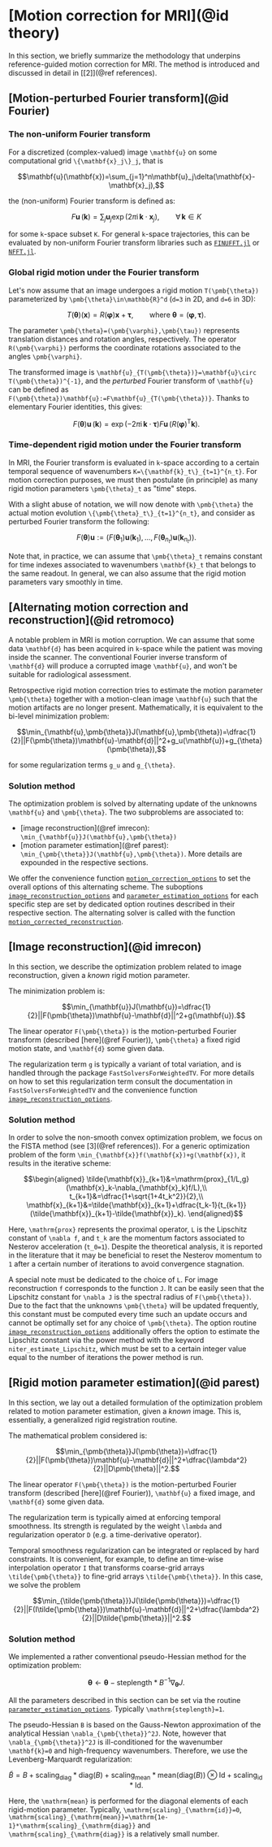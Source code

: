 # [Motion correction for MRI](@id theory)

In this section, we briefly summarize the methodology that underpins reference-guided motion correction for MRI. The method is introduced and discussed in detail in [[2]](@ref references).


## [Motion-perturbed Fourier transform](@id Fourier)

### The non-uniform Fourier transform

For a discretized (complex-valued) image ``\mathbf{u}`` on some computational grid ``\{\mathbf{x}_j\}_j``, that is
```math
\mathbf{u}(\mathbf{x})=\sum_{j=1}^n\mathbf{u}_j\delta(\mathbf{x}-\mathbf{x}_j),
```
the (non-uniform) Fourier transform is defined as:
```math
F\mathbf{u}\,(\mathbf{k})=\sum_j\mathbf{u}_j\exp{(2\pi\mathrm{i}\,\mathbf{k}\cdot\mathbf{x}_j)},\qquad\forall\,\mathbf{k}\in K
```
for some ``k``-space subset ``K``. For general ``k``-space trajectories, this can be evaluated by non-uniform Fourier transform libraries such as [`FINUFFT.jl`](https://github.com/ludvigak/FINUFFT.jl) or [`NFFT.jl`](https://github.com/JuliaMath/NFFT.jl).

### Global rigid motion under the Fourier transform

Let's now assume that an image undergoes a rigid motion ``T(\pmb{\theta})`` parameterized by ``\pmb{\theta}\in\mathbb{R}^d`` (``d=3`` in 2D, and ``d=6`` in 3D):
```math
T(\pmb{\theta})(\mathbf{x})=R(\pmb{\varphi})\mathbf{x}+\pmb{\tau},\qquad\mathrm{where\ }\pmb{\theta}=(\pmb{\varphi},\pmb{\tau}).
```
The parameter ``\pmb{\theta}=(\pmb{\varphi},\pmb{\tau})`` represents translation distances and rotation angles, respectively. The operator ``R(\pmb{\varphi})`` performs the coordinate rotations associated to the angles ``\pmb{\varphi}``.

The transformed image is ``\mathbf{u}_{T(\pmb{\theta})}=\mathbf{u}\circ T(\pmb{\theta})^{-1}``, and the *perturbed* Fourier transform of ``\mathbf{u}`` can be defined as ``F(\pmb{\theta})\mathbf{u}:=F\mathbf{u}_{T(\pmb{\theta})}``. Thanks to elementary Fourier identities, this gives:
```math
F(\pmb{\theta})\mathbf{u}\,(\mathbf{k})=\exp{(-2\pi\mathrm{i}\,\mathbf{k}\cdot\pmb{\tau})}F\mathbf{u}\,(R(\pmb{\varphi})^{\mathrm{T}}\mathbf{k}).
```

### Time-dependent rigid motion under the Fourier transform

In MRI, the Fourier transform is evaluated in ``k``-space according to a certain temporal sequence of wavenumbers ``K=\{\mathbf{k}_t\}_{t=1}^{n_t}``. For motion correction purposes, we must then postulate (in principle) as many rigid motion parameters ``\pmb{\theta}_t`` as "time" steps.

With a slight abuse of notation, we will now denote with ``\pmb{\theta}`` the actual motion evolution ``\{\pmb{\theta}_t\}_{t=1}^{n_t}``, and consider as perturbed Fourier transform the following:
```math
F(\pmb{\theta})\mathbf{u}:=(F(\pmb{\theta}_1)\mathbf{u}(\mathbf{k}_1),\ldots,F(\pmb{\theta}_{n_t})\mathbf{u}(\mathbf{k}_{n_t})).
```
Note that, in practice, we can assume that ``\pmb{\theta}_t`` remains constant for time indexes associated to wavenumbers ``\mathbf{k}_t`` that belongs to the same readout. In general, we can also assume that the rigid motion parameters vary smoothly in time.


## [Alternating motion correction and reconstruction](@id retromoco)

A notable problem in MRI is motion corruption. We can assume that some data ``\mathbf{d}`` has been acquired in ``k``-space while the patient was moving inside the scanner. The conventional Fourier inverse transform of ``\mathbf{d}`` will produce a corrupted image ``\mathbf{u}``, and won't be suitable for radiological assessment.

Retrospective rigid motion correction tries to estimate the motion parameter ``\pmb{\theta}`` together with a motion-clean image ``\mathbf{u}`` such that the motion artifacts are no longer present. Mathematically, it is equivalent to the bi-level minimization problem:
```math
\min_{\mathbf{u},\pmb{\theta}}J(\mathbf{u},\pmb{\theta})=\dfrac{1}{2}||F(\pmb{\theta})\mathbf{u}-\mathbf{d}||^2+g_u(\mathbf{u})+g_{\theta}(\pmb{\theta}),
```
for some regularization terms ``g_u`` and ``g_{\theta}``.

### Solution method

The optimization problem is solved by alternating update of the unknowns ``\mathbf{u}`` and ``\pmb{\theta}``. The two subproblems are associated to:
- [image reconstruction](@ref imrecon): ``\min_{\mathbf{u}}J(\mathbf{u},\pmb{\theta})``
- [motion parameter estimation](@ref parest): ``\min_{\pmb{\theta}}J(\mathbf{u},\pmb{\theta})``.
More details are expounded in the respective sections.

We offer the convenience function [`motion_correction_options`](@ref) to set the overall options of this alternating scheme. The suboptions [`image_reconstruction_options`](@ref) and [`parameter_estimation_options`](@ref) for each specific step are set by dedicated option routines described in their respective section. The alternating solver is called with the function [`motion_corrected_reconstruction`](@ref).


## [Image reconstruction](@id imrecon)

In this section, we describe the optimization problem related to image reconstruction, given a *known* rigid motion parameter.

The minimization problem is:
```math
\min_{\mathbf{u}}J(\mathbf{u})=\dfrac{1}{2}||F(\pmb{\theta})\mathbf{u}-\mathbf{d}||^2+g(\mathbf{u}).
```
The linear operator ``F(\pmb{\theta})`` is the motion-perturbed Fourier transform (described [here](@ref Fourier)), ``\pmb{\theta}`` a fixed rigid motion state, and ``\mathbf{d}`` some given data.

The regularization term ``g`` is typically a variant of total variation, and is handled through the package `FastSolversForWeightedTV`. For more details on how to set this regularization term consult the documentation in `FastSolversForWeightedTV` and the convenience function [`image_reconstruction_options`](@ref).

### Solution method

In order to solve the non-smooth convex optimization problem, we focus on the FISTA method (see [3](@ref references)). For a generic optimization problem of the form ``\min_{\mathbf{x}}f(\mathbf{x})+g(\mathbf{x})``, it results in the iterative scheme:
```math
\begin{aligned}
\tilde{\mathbf{x}}_{k+1}&=\mathrm{prox}_{1/L,g}(\mathbf{x}_k-\nabla_{\mathbf{x}_k}f/L),\\
t_{k+1}&=\dfrac{1+\sqrt{1+4t_k^2}}{2},\\
\mathbf{x}_{k+1}&=\tilde{\mathbf{x}}_{k+1}+\dfrac{t_k-1}{t_{k+1}}(\tilde{\mathbf{x}}_{k+1}-\tilde{\mathbf{x}}_k).
\end{aligned}
```
Here, ``\mathrm{prox}`` represents the proximal operator, ``L`` is the Lipschitz constant of ``\nabla f``, and ``t_k`` are the momentum factors associated to Nesterov acceleration (``t_0=1``). Despite the theoretical analysis, it is reported in the literature that it may be beneficial to reset the Nesterov momentum to ``1`` after a certain number of iterations to avoid convergence stagnation.

A special note must be dedicated to the choice of ``L``. For image reconstruction ``f`` corresponds to the function ``J``. It can be easily seen that the Lipschitz constant for ``\nabla J`` is the spectral radius of ``F(\pmb{\theta})``. Due to the fact that the unknowns ``\pmb{\theta}`` will be updated frequently, this constant must be computed every time such an update occurs and cannot be optimally set for any choice of ``\pmb{\theta}``. The option routine [`image_reconstruction_options`](@ref) additionally offers the option to estimate the Lipschitz constant via the power method with the keyword `niter_estimate_Lipschitz`, which must be set to a certain integer value equal to the number of iterations the power method is run.


## [Rigid motion parameter estimation](@id parest)

In this section, we lay out a detailed formulation of the optimization problem related to motion parameter estimation, given a *known* image. This is, essentially, a generalized rigid registration routine.

The mathematical problem considered is:
```math
\min_{\pmb{\theta}}J(\pmb{\theta})=\dfrac{1}{2}||F(\pmb{\theta})\mathbf{u}-\mathbf{d}||^2+\dfrac{\lambda^2}{2}||D\pmb{\theta}||^2.
```
The linear operator ``F(\pmb{\theta})`` is the motion-perturbed Fourier transform (described [here](@ref Fourier)), ``\mathbf{u}`` a fixed image, and ``\mathbf{d}`` some given data.

The regularization term is typically aimed at enforcing temporal smoothness. Its strength is regulated by the weight ``\lambda`` and regularization operator ``D`` (e.g. a time-derivative operator).

Temporal smoothness regularization can be integrated or replaced by hard constraints. It is convenient, for example, to define an time-wise interpolation operator ``I`` that transforms coarse-grid arrays ``\tilde{\pmb{\theta}}`` to fine-grid arrays ``\tilde{\pmb{\theta}}``. In this case, we solve the problem
```math
\min_{\tilde{\pmb{\theta}}}J(\tilde{\pmb{\theta}})=\dfrac{1}{2}||F(I\tilde{\pmb{\theta}})\mathbf{u}-\mathbf{d}||^2+\dfrac{\lambda^2}{2}||D\tilde{\pmb{\theta}}||^2.
```

### Solution method

We implemented a rather conventional pseudo-Hessian method for the optimization problem:
```math
\pmb{\theta}\leftarrow\pmb{\theta}-\mathrm{steplength}*B^{-1}\nabla_{\pmb{\theta}}J.
```
All the parameters described in this section can be set via the routine [`parameter_estimation_options`](@ref). Typically ``\mathrm{steplength}=1``.

The pseudo-Hessian ``B`` is based on the Gauss-Newton approximation of the analytical Hessian ``\nabla_{\pmb{\theta}}^2J``. Note, however that ``\nabla_{\pmb{\theta}}^2J`` is ill-conditioned for the wavenumber ``\mathbf{k}=0`` and high-frequency wavenumbers. Therefore, we use the Levenberg-Marquardt regularization:
```math
\tilde{B}=B+\mathrm{scaling}_{\mathrm{diag}}*\mathrm{diag}(B)+\mathrm{scaling}_{\mathrm{mean}}*\mathrm{mean}(\mathrm{diag}(B))\otimes\mathrm{Id}+\mathrm{scaling}_{\mathrm{id}}*\mathrm{Id}.
```
Here, the ``\mathrm{mean}`` is performed for the diagonal elements of each rigid-motion parameter.
Typically, ``\mathrm{scaling}_{\mathrm{id}}=0``, ``\mathrm{scaling}_{\mathrm{mean}}=\mathrm{1e-1}*\mathrm{scaling}_{\mathrm{diag}}`` and ``\mathrm{scaling}_{\mathrm{diag}}`` is a relatively small number.